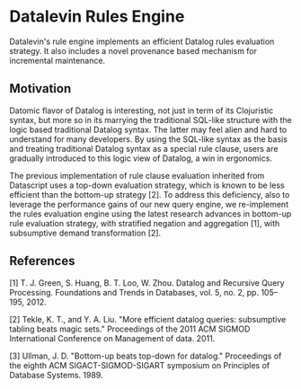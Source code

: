 # Datalevin Rules Engine

Datalevin's rule engine implements an efficient Datalog rules evaluation
strategy. It also includes a novel provenance based mechanism for incremental
maintenance.

## Motivation

Datomic flavor of Datalog is interesting, not just in term of its Clojuristic
syntax, but more so in its marrying the traditional SQL-like structure with the
logic based traditional Datalog syntax. The latter may feel alien and hard to
understand for many developers. By using the SQL-like syntax as the basis and
treating traditional Datalog syntax as a special rule clause, users are
gradually introduced to this logic view of Datalog, a win in ergonomics.

The previous implementation of rule clause evaluation inherited from Datascript
uses a top-down evaluation strategy, which is known to be less efficient than
the bottom-up strategy [2]. To address this deficiency, also to leverage the
performance gains of our new query engine, we re-implement the rules evaluation
engine using the latest research advances in bottom-up rule evaluation strategy,
with stratified negation and aggregation [1], with subsumptive demand
transformation [2].



## References

[1] T. J. Green, S. Huang, B. T. Loo, W. Zhou. Datalog and Recursive Query
Processing. Foundations and Trends in Databases, vol. 5, no. 2, pp. 105–195, 2012.

[2] Tekle, K. T., and Y. A. Liu. "More efficient datalog queries: subsumptive tabling beats magic sets." Proceedings of the 2011 ACM SIGMOD International Conference on Management of data. 2011.

[3] Ullman, J. D. "Bottom-up beats top-down for datalog." Proceedings of the eighth ACM SIGACT-SIGMOD-SIGART symposium on Principles of Database Systems. 1989.
